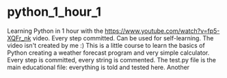 # python_1_hour_1
Learning Python in 1 hour with the https://www.youtube.com/watch?v=fp5-XQFr_nk video. Every step committed. Can be used for self-learning. The video isn't created by me :)
This is a little course to learn the basics of Python creating a weather forecast program and very simple calculator. Every step is committed, every string is commented.
The test.py file is the main educational file: everything is told and tested here. Another
